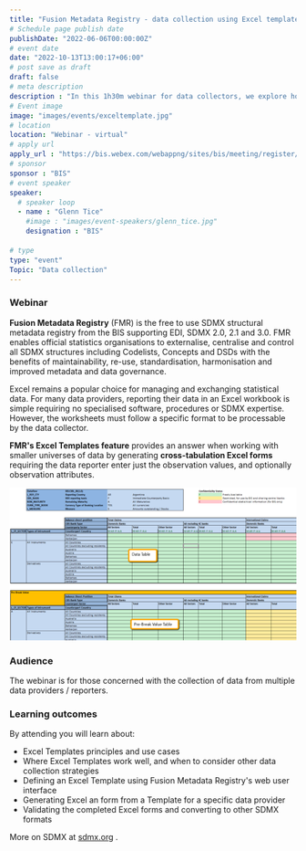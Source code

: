 ```yaml
---
title: "Fusion Metadata Registry - data collection using Excel templates"
# Schedule page publish date
publishDate: "2022-06-06T00:00:00Z"
# event date
date: "2022-10-13T13:00:17+06:00"
# post save as draft
draft: false
# meta description
description : "In this 1h30m webinar for data collectors, we explore how FMR's Excel Templates feature helps to simplify and streamline the data collection process."
# Event image
image: "images/events/exceltemplate.jpg"
# location
location: "Webinar - virtual"
# apply url
apply_url : "https://bis.webex.com/webappng/sites/bis/meeting/register/241cd8d0845f4e49a78d75e466d23296?ticket=4832534b00000005358457391c7985f0130987ba90db1eaafaa25023ce308dfcc4983e52c74f8001&timestamp=1657873146037"
# sponsor
sponsor : "BIS"
# event speaker
speaker:
  # speaker loop
  - name : "Glenn Tice"
    #image : "images/event-speakers/glenn_tice.jpg"
    designation : "BIS"

# type
type: "event"
Topic: "Data collection"
---
```


### Webinar

**Fusion Metadata Registry** (FMR) is the free to use SDMX structural metadata registry from the BIS supporting EDI, SDMX 2.0, 2.1 and 3.0. FMR enables official statistics organisations to externalise, centralise and control all SDMX structures including Codelists, Concepts and DSDs with the benefits of maintainability, re-use, standardisation, harmonisation and improved metadata and data governance.

Excel remains a popular choice for managing and exchanging statistical data. For many data providers, reporting their data in an Excel workbook is simple requiring no specialised software, procedures or SDMX expertise. However, the worksheets must follow a specific format to be processable by the data collector. 

**FMR's Excel Templates feature** provides an answer when working with smaller universes of data by generating  **cross-tabulation Excel forms** requiring the data reporter enter just the observation values, and optionally observation attributes. 

![Excel Templates make use of colour to indicate attributes like confidentiality status](exceltemplateexample.png)

### Audience
The webinar is for those concerned with the collection of data from multiple data providers / reporters.

### Learning outcomes
By attending you will learn about:
- Excel Templates principles and use cases
- Where Excel Templates work well, and when to consider other data collection strategies
- Defining an Excel Template using Fusion Metadata Registry's web user interface
- Generating Excel an form from a Template for a specific data provider
- Validating the completed Excel forms and converting to other SDMX formats

More on SDMX at [sdmx.org](https://sdmx.org) .